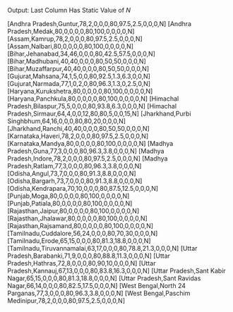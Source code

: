 Output:
Last Column Has Static Value of *N*

[Andhra Pradesh,Guntur,78,2,0,0,0,80,97.5,2.5,0,0,0,N]
[Andhra Pradesh,Medak,80,0,0,0,0,80,100,0,0,0,0,N]
[Assam,Kamrup,78,2,0,0,0,80,97.5,2.5,0,0,0,N]
[Assam,Nalbari,80,0,0,0,0,80,100,0,0,0,0,N]
[Bihar,Jehanabad,34,46,0,0,0,80,42.5,57.5,0,0,0,N]
[Bihar,Madhubani,40,40,0,0,0,80,50,50,0,0,0,N]
[Bihar,Muzaffarpur,40,40,0,0,0,80,50,50,0,0,0,N]
[Gujurat,Mahsana,74,1,5,0,0,80,92.5,1.3,6.3,0,0,N]
[Gujurat,Narmada,77,1,0,2,0,80,96.3,1.3,0,2.5,0,N]
[Haryana,Kurukshetra,80,0,0,0,0,80,100,0,0,0,0,N]
[Haryana,Panchkula,80,0,0,0,0,80,100,0,0,0,0,N]
[Himachal Pradesh,Bilaspur,75,5,0,0,0,80,93.8,6.3,0,0,0,N]
[Himachal Pradesh,Sirmaur,64,4,0,0,12,80,80,5,0,0,15,N]
[Jharkhand,Purbi Singhbhum,64,16,0,0,0,80,80,20,0,0,0,N]
[Jharkhand,Ranchi,40,40,0,0,0,80,50,50,0,0,0,N]
[Karnataka,Haveri,78,2,0,0,0,80,97.5,2.5,0,0,0,N]
[Karnataka,Mandya,80,0,0,0,0,80,100,0,0,0,0,N]
[Madhya Pradesh,Guna,77,3,0,0,0,80,96.3,3.8,0,0,0,N]
[Madhya Pradesh,Indore,78,2,0,0,0,80,97.5,2.5,0,0,0,N]
[Madhya Pradesh,Ratlam,77,3,0,0,0,80,96.3,3.8,0,0,0,N]
[Odisha,Angul,73,7,0,0,0,80,91.3,8.8,0,0,0,N]
[Odisha,Bargarh,73,7,0,0,0,80,91.3,8.8,0,0,0,N]
[Odisha,Kendrapara,70,10,0,0,0,80,87.5,12.5,0,0,0,N]
[Punjab,Moga,80,0,0,0,0,80,100,0,0,0,0,N]
[Punjab,Patiala,80,0,0,0,0,80,100,0,0,0,0,N]
[Rajasthan,Jaipur,80,0,0,0,0,80,100,0,0,0,0,N]
[Rajasthan,Jhalawar,80,0,0,0,0,80,100,0,0,0,0,N]
[Rajasthan,Rajsamand,80,0,0,0,0,80,100,0,0,0,0,N]
[Tamilnadu,Cuddalore,56,24,0,0,0,80,70,30,0,0,0,N]
[Tamilnadu,Erode,65,15,0,0,0,80,81.3,18.8,0,0,0,N]
[Tamilnadu,Tiruvannamalai,63,17,0,0,0,80,78.8,21.3,0,0,0,N]
[Uttar Pradesh,Barabanki,71,9,0,0,0,80,88.8,11.3,0,0,0,N]
[Uttar Pradesh,Hathras,72,8,0,0,0,80,90,10,0,0,0,N]
[Uttar Pradesh,Kannauj,67,13,0,0,0,80,83.8,16.3,0,0,0,N]
[Uttar Pradesh,Sant Kabir Nagar,65,15,0,0,0,80,81.3,18.8,0,0,0,N]
[Uttar Pradesh,Sant Ravidas Nagar,66,14,0,0,0,80,82.5,17.5,0,0,0,N]
[West Bengal,North 24 Parganas,77,3,0,0,0,80,96.3,3.8,0,0,0,N]
[West Bengal,Paschim Medinipur,78,2,0,0,0,80,97.5,2.5,0,0,0,N]